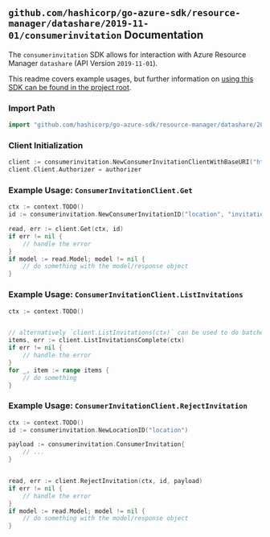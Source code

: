 
## `github.com/hashicorp/go-azure-sdk/resource-manager/datashare/2019-11-01/consumerinvitation` Documentation

The `consumerinvitation` SDK allows for interaction with Azure Resource Manager `datashare` (API Version `2019-11-01`).

This readme covers example usages, but further information on [using this SDK can be found in the project root](https://github.com/hashicorp/go-azure-sdk/tree/main/docs).

### Import Path

```go
import "github.com/hashicorp/go-azure-sdk/resource-manager/datashare/2019-11-01/consumerinvitation"
```


### Client Initialization

```go
client := consumerinvitation.NewConsumerInvitationClientWithBaseURI("https://management.azure.com")
client.Client.Authorizer = authorizer
```


### Example Usage: `ConsumerInvitationClient.Get`

```go
ctx := context.TODO()
id := consumerinvitation.NewConsumerInvitationID("location", "invitationId")

read, err := client.Get(ctx, id)
if err != nil {
	// handle the error
}
if model := read.Model; model != nil {
	// do something with the model/response object
}
```


### Example Usage: `ConsumerInvitationClient.ListInvitations`

```go
ctx := context.TODO()


// alternatively `client.ListInvitations(ctx)` can be used to do batched pagination
items, err := client.ListInvitationsComplete(ctx)
if err != nil {
	// handle the error
}
for _, item := range items {
	// do something
}
```


### Example Usage: `ConsumerInvitationClient.RejectInvitation`

```go
ctx := context.TODO()
id := consumerinvitation.NewLocationID("location")

payload := consumerinvitation.ConsumerInvitation{
	// ...
}


read, err := client.RejectInvitation(ctx, id, payload)
if err != nil {
	// handle the error
}
if model := read.Model; model != nil {
	// do something with the model/response object
}
```
